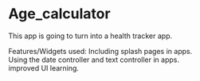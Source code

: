 # Age_calculator

This app is going to turn into a health tracker app.

Features/Widgets used: 
Including splash pages in apps.<br>
Using the date controller and text controller in apps.<br>
improved UI learning.<br>

